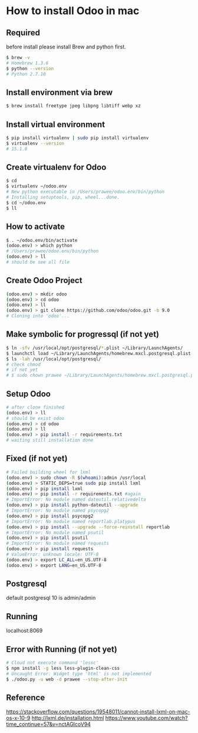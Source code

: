 # How to install Odoo in mac

## Required
before install please install Brew and python first.
```bash
$ brew -v
# Homebrew 1.3.6
$ python --version
# Python 2.7.10
```

## Install environment via brew
```bash
$ brew install freetype jpeg libpng libtiff webp xz
```

## Install virtual environment
```bash
$ pip install virtualenv | sudo pip install virtualenv
$ virtualenv --version
# 15.1.0
```

## Create virtualenv for Odoo
```bash
$ cd
$ virtualenv ~/odoo.env
# New python executable in /Users/prawee/odoo.env/bin/python
# Installing setuptools, pip, wheel...done.
$ cd ~/odoo.env
$ ll
```

## How to activate
```bash
$ . ~/odoo.env/bin/activate
(odoo.env) > which python
# /Users/prawee/odoo.env/bin/python
(odoo.env) > ll
# should be see all file
```

## Create Odoo Project
```bash
(odoo.env) > mkdir odoo
(odoo.env) > cd odoo
(odoo.env) > ll
(odoo.env) > git clone https://github.com/odoo/odoo.git -b 9.0
# Cloning into 'odoo'...
```

## Make symbolic for progressql (if not yet)
```bash
$ ln -sfv /usr/local/opt/postgresql/*.plist ~/Library/LaunchAgents/
$ launchctl load ~/Library/LaunchAgents/homebrew.mxcl.postgresql.plist
$ ls -lah /usr/local/opt/postgresql/
# check chmod
# if not yet 
# $ sudo chown prawee ~/Library/LaunchAgents/homebrew.mxcl.postgresql.plist
```

## Setup Odoo
```bash
# after clone finished
(odoo.env) > ll
# should be exist odoo
(odoo.env) > cd odoo
(odoo.env) > ll
(odoo.env) > pip install -r requirements.txt
# waiting still installation done
```

## Fixed (if not yet)
```bash
# Failed building wheel for lxml
(odoo.env) > sudo chown -R $(whoami):admin /usr/local
(odoo.env) > STATIC_DEPS=true sudo pip install lxml
(odoo.env) > pip install lxml
(odoo.env) > pip install -r requirements.txt #again
# ImportError: No module named dateutil.relativedelta
(odoo.env) > pip install python-dateutil --upgrade
# ImportError: No module named psycopg2
(odoo.env) > pip install psycopg2
# ImportError: No module named reportlab.platypus
(odoo.env) > pip install --upgrade --force-reinstall reportlab
# ImportError: No module named psutil
(odoo.env) > pip install psutil
# ImportError: No module named requests
(odoo.env) > pip install requests
# ValueError: unknown locale: UTF-8
(odoo.env) > export LC_ALL=en_US.UTF-8
(odoo.env) > export LANG=en_US.UTF-8
```

## Postgresql
default postgresql 10 is admin/admin

## Running
localhost:8069

## Error with Running (if not yet)
```bash
# Cloud not execute command 'lessc'
$ npm install -g less less-plugin-clean-css
# Uncaught Error: Widget type 'html' is not implemented
$ ./odoo.py -u web -d prawee --stop-after-init
```

## Reference
https://stackoverflow.com/questions/19548011/cannot-install-lxml-on-mac-os-x-10-9
http://lxml.de/installation.html
https://www.youtube.com/watch?time_continue=57&v=nctAGIcoV94
